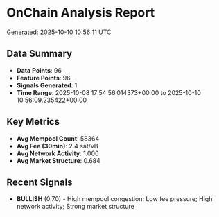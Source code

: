 # OnChain Analysis Report
Generated: 2025-10-10 10:56:11 UTC

## Data Summary
- **Data Points**: 96
- **Feature Points**: 96
- **Signals Generated**: 1
- **Time Range**: 2025-10-08 17:54:56.014373+00:00 to 2025-10-10 10:56:09.235422+00:00

## Key Metrics
- **Avg Mempool Count**: 58364
- **Avg Fee (30min)**: 2.4 sat/vB
- **Avg Network Activity**: 1.000
- **Avg Market Structure**: 0.684

## Recent Signals
- **BULLISH** (0.70) - High mempool congestion; Low fee pressure; High network activity; Strong market structure
